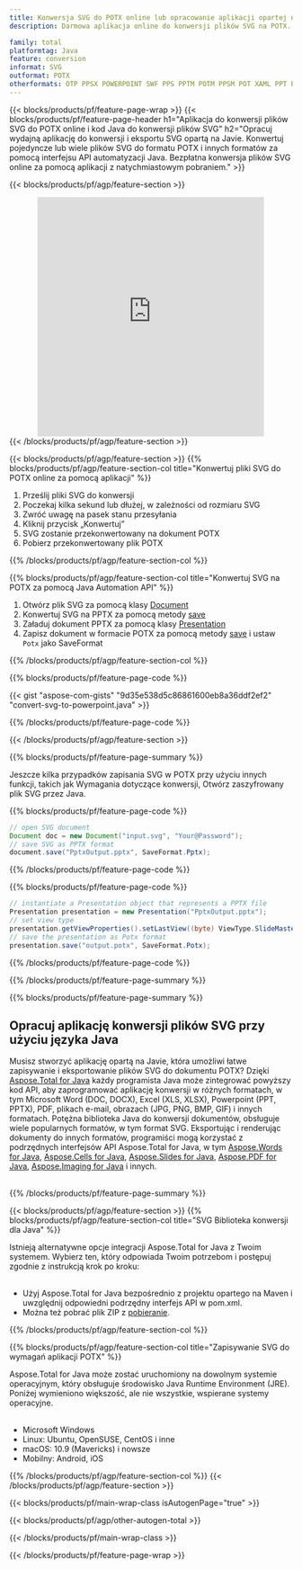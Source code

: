 ```yaml
---
title: Konwersja SVG do POTX online lub opracowanie aplikacji opartej na Javie do konwersji plików SVG
description: Darmowa aplikacja online do konwersji plików SVG na POTX. Kod biblioteki konwersji Java dla dokumentów SVG. 

family: total
platformtag: Java
feature: conversion
informat: SVG
outformat: POTX
otherformats: OTP PPSX POWERPOINT SWF PPS PPTM POTM PPSM POT XAML PPT POTX
---
```

{{< blocks/products/pf/feature-page-wrap >}}
{{< blocks/products/pf/feature-page-header h1="Aplikacja do konwersji plików SVG do POTX online i kod Java do konwersji plików SVG" h2="Opracuj wydajną aplikację do konwersji i eksportu SVG opartą na Javie. Konwertuj pojedyncze lub wiele plików SVG do formatu POTX i innych formatów za pomocą interfejsu API automatyzacji Java. Bezpłatna konwersja plików SVG online za pomocą aplikacji z natychmiastowym pobraniem." >}}


{{< blocks/products/pf/agp/feature-section >}}

<div class="container-fluid agp-content bg-white aboutfile box-1 vh100 section nopbtm">
<div class=container>
<div class=row>
<div class="demobox tc col-md-12 padding-0" align="center">

<iframe title="Darmowa aplikacja do konwersji SVG na POTX online" style="border: none; height: 426px;" scrolling="no" src="https://total-conversion-app-65z5r2lp.k8s.dynabic.com/?to=potx&from=svg" id="child-iframe" width="80%"></iframe>

</div></div>
</div></div>
{{< /blocks/products/pf/agp/feature-section >}}


{{< blocks/products/pf/agp/feature-section >}}
{{% blocks/products/pf/agp/feature-section-col title="Konwertuj pliki SVG do POTX online za pomocą aplikacji" %}}

1. Prześlij pliki SVG do konwersji
1. Poczekaj kilka sekund lub dłużej, w zależności od rozmiaru SVG
1. Zwróć uwagę na pasek stanu przesyłania
1. Kliknij przycisk „Konwertuj”
1. SVG zostanie przekonwertowany na dokument POTX
1. Pobierz przekonwertowany plik POTX

{{% /blocks/products/pf/agp/feature-section-col %}}

{{% blocks/products/pf/agp/feature-section-col title="Konwertuj SVG na POTX za pomocą Java Automation API" %}}


1. Otwórz plik SVG za pomocą klasy [Document](https://reference.aspose.com/pdf/java/com.aspose.pdf/Document)
2. Konwertuj SVG na PPTX za pomocą metody [save](https://reference.aspose.com/pdf/java/com.aspose.pdf/Document#save-java.lang.String-int-)
3. Załaduj dokument PPTX za pomocą klasy [Presentation](https://reference.aspose.com/slides/java/com.aspose.slides/Presentation)
4. Zapisz dokument w formacie POTX za pomocą metody [save](https://reference.aspose.com/slides/java/com.aspose.slides/Presentation#save-java.lang.String-int-) i ustaw ` Potx` jako SaveFormat



{{% /blocks/products/pf/agp/feature-section-col %}}

{{% blocks/products/pf/feature-page-code %}}
{{< gist "aspose-com-gists" "9d35e538d5c86861600eb8a36ddf2ef2" "convert-svg-to-powerpoint.java" >}}
{{% /blocks/products/pf/feature-page-code %}}

{{< /blocks/products/pf/agp/feature-section >}}

{{% blocks/products/pf/feature-page-summary %}}

Jeszcze kilka przypadków zapisania SVG w POTX przy użyciu innych funkcji, takich jak Wymagania dotyczące konwersji, Otwórz zaszyfrowany plik SVG przez Java.

{{% blocks/products/pf/feature-page-code %}}


```java
// open SVG document
Document doc = new Document("input.svg", "Your@Password");
// save SVG as PPTX format 
document.save("PptxOutput.pptx", SaveFormat.Pptx); 

```


{{% /blocks/products/pf/feature-page-code %}}
{{% blocks/products/pf/feature-page-code %}}


```java
// instantiate a Presentation object that represents a PPTX file
Presentation presentation = new Presentation("PptxOutput.pptx");
// set view type
presentation.getViewProperties().setLastView((byte) ViewType.SlideMasterView);
// save the presentation as Potx format
presentation.save("output.potx", SaveFormat.Potx);    
```


{{% /blocks/products/pf/feature-page-code %}}


{{% /blocks/products/pf/feature-page-summary %}}

{{% blocks/products/pf/feature-page-summary %}}

<h2>Opracuj aplikację konwersji plików SVG przy użyciu języka Java</h2>

Musisz stworzyć aplikację opartą na Javie, która umożliwi łatwe zapisywanie i eksportowanie plików SVG do dokumentu POTX? Dzięki [Aspose.Total for Java](https://products.aspose.com/total/pl/java/) każdy programista Java może zintegrować powyższy kod API, aby zaprogramować aplikację konwersji w różnych formatach, w tym Microsoft Word (DOC, DOCX), Excel (XLS, XLSX), Powerpoint (PPT, PPTX), PDF, plikach e-mail, obrazach (JPG, PNG, BMP, GIF) i innych formatach. Potężna biblioteka Java do konwersji dokumentów, obsługuje wiele popularnych formatów, w tym format SVG. Eksportując i renderując dokumenty do innych formatów, programiści mogą korzystać z podrzędnych interfejsów API Aspose.Total for Java, w tym [Aspose.Words for Java](https://products.aspose.com/words/pl/java/), [Aspose.Cells for Java](https://products.aspose.com/cells/pl/java/), [Aspose.Slides for Java](https://products.aspose.com/slides/pl/java/), [Aspose.PDF for Java](https://products.aspose.com/pdf/pl/java/), [Aspose.Imaging for Java](https://products.aspose.com/imaging/pl/java/) i innych.<br /><br />

{{% /blocks/products/pf/feature-page-summary %}}

{{< blocks/products/pf/agp/feature-section >}}
{{% blocks/products/pf/agp/feature-section-col title="SVG Biblioteka konwersji dla Java" %}}

Istnieją alternatywne opcje integracji Aspose.Total for Java z Twoim systemem. Wybierz ten, który odpowiada Twoim potrzebom i postępuj zgodnie z instrukcją krok po kroku:<br /><br />

- Użyj Aspose.Total for Java bezpośrednio z projektu opartego na Maven i uwzględnij odpowiedni podrzędny interfejs API w pom.xml.
- Można też pobrać plik ZIP z [pobieranie](https://releases.aspose.com/total/java).

{{% /blocks/products/pf/agp/feature-section-col %}}

{{% blocks/products/pf/agp/feature-section-col title="Zapisywanie SVG do wymagań aplikacji POTX" %}}

Aspose.Total for Java może zostać uruchomiony na dowolnym systemie operacyjnym, który obsługuje środowisko Java Runtime Environment (JRE). Poniżej wymieniono większość, ale nie wszystkie, wspierane systemy operacyjne. <br /><br />
- Microsoft Windows
- Linux: Ubuntu, OpenSUSE, CentOS i inne
- macOS: 10.9 (Mavericks) i nowsze
- Mobilny: Android, iOS

{{% /blocks/products/pf/agp/feature-section-col %}}
{{< /blocks/products/pf/agp/feature-section >}}

{{< blocks/products/pf/main-wrap-class isAutogenPage="true" >}}

{{< blocks/products/pf/agp/other-autogen-total >}}

{{< /blocks/products/pf/main-wrap-class >}}

{{< /blocks/products/pf/feature-page-wrap >}}